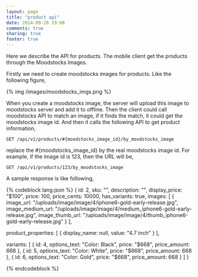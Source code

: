 ```yaml
---
layout: page
title: "product api"
date: 2014-09-28 19:08
comments: true
sharing: true
footer: true
---
```


Here we describe the API for products. The mobile client get the products through the Moodstocks Images.

Firstly we need to create moodstocks images for products. Like the following figure,

{% img /images/moodstocks_imgs.png  %}

When you create a moodstocks image, the server will upload this image to moodstocks server and add it to offline. Then the client could call moodstocks API to match an image, if it finds the match, it could get the moodstocks image id. And then it calls the following API to get product information,

`GET /api/v1/products/#{moodstocks_image_id}/by_moodstocks_image`

replace the #{moodstocks_image_id} by the real moodstocks image id. For example, if the image id is 123, then the URL will be,

`GET /api/v1/products/123/by_moodstocks_image`

A sample response is like following,

{% codeblock lang:json %}
{
  id: 2,
  sku: "",
  description: "",
  display_price: "$100",
  price: 100,
  price_cents: 10000,
  has_variants: true,
  images: [
    {
      image_url: "/uploads/image/image/4/iphone6-gold-early-release.jpg",
      image_medium_url: "/uploads/image/image/4/medium_iphone6-gold-early-release.jpg",
      image_thumb_url: "/uploads/image/image/4/thumb_iphone6-gold-early-release.jpg"
    }
  ],

  product_properties: [
    {
      display_name: null,
      value: "4.7 inch"
    }
  ],

  variants: [
    {
      id: 4,
      options_text: "Color: Black",
      price: "$668",
      price_amount: 668
    },
    {
      id: 5,
      options_text: "Color: White",
      price: "$668",
      price_amount: 668
    },
    {
      id: 6,
      options_text: "Color: Gold",
      price: "$668",
      price_amount: 668
    }
  ]
}

{% endcodeblock %}